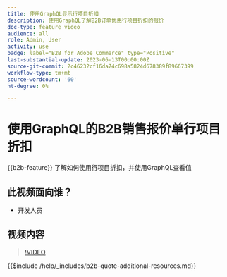 ```yaml
---
title: 使用GraphQL显示行项目折扣
description: 使用GraphQL了解B2B订单优惠行项目折扣的报价
doc-type: feature video
audience: all
role: Admin, User
activity: use
badge: label="B2B for Adobe Commerce" type="Positive"
last-substantial-update: 2023-06-13T00:00:00Z
source-git-commit: 2c46232cf16da74c698a5824d678389f89667399
workflow-type: tm+mt
source-wordcount: '60'
ht-degree: 0%

---
```


# 使用GraphQL的B2B销售报价单行项目折扣

{{b2b-feature}}
了解如何使用行项目折扣，并使用GraphQL查看值

## 此视频面向谁？

- 开发人员

## 视频内容

>[!VIDEO](https://video.tv.adobe.com/v/3420419?learn=on)

{{$include /help/_includes/b2b-quote-additional-resources.md}}
